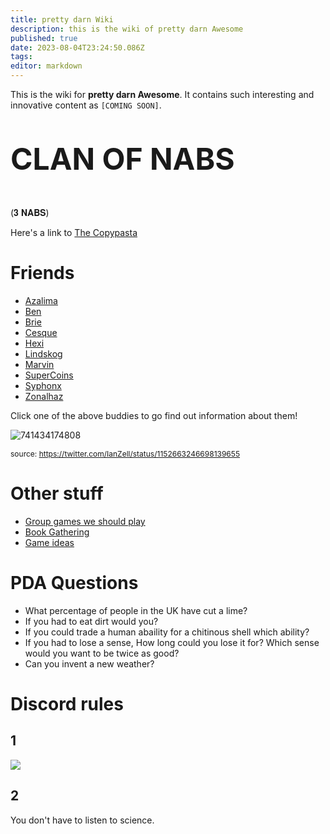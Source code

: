 ```yaml
---
title: pretty darn Wiki
description: this is the wiki of pretty darn Awesome
published: true
date: 2023-08-04T23:24:50.086Z
tags: 
editor: markdown
---
```


This is the wiki for **pretty darn Awesome**. It contains such interesting and innovative content as `[COMING SOON]`.

<p style="font-size: 3rem; font-weight: bold">CLAN OF NABS</p>

(𝟑 𝐍𝐀𝐁𝐒)

Here's a link to [The Copypasta](opporator-idea)
# Friends
* [Azalima](azalima)
* [Ben](ben)
* [Brie](bruzezeazaly)
* [Cesque](cesque)
* [Hexi](hexi)
* [Lindskog](lindskog)
* [Marvin](marvin)
* [SuperCoins](supercoins)
* [Syphonx](syphonx)
* [Zonalhaz](zonalhaz)

Click one of the above buddies to go find out information about them!

![741434174808](https://cesque.com/storage/23/01/09/574852069501.png)

<p style="font-size: 0.75rem">source: <a href="https://twitter.com/IanZell/status/1152663246698139655">https://twitter.com/IanZell/status/1152663246698139655</a></p>

# Other stuff

* [Group games we should play](to-play)
* [Book Gathering](book-gathering)
* [Game ideas](game-ideas)

# PDA Questions

* What percentage of people in the UK have cut a lime?
* If you had to eat dirt would you?
* If you could trade a human abaility for a chitinous shell which ability?
* If you had to lose a sense, How long could you lose it for? Which sense would you want to be twice as good?
* Can you invent a new weather?

# Discord rules
## 1
![](https://cesque.com/storage/19/04/23/443317308873.png)

## 2
You don't have to listen to science.
